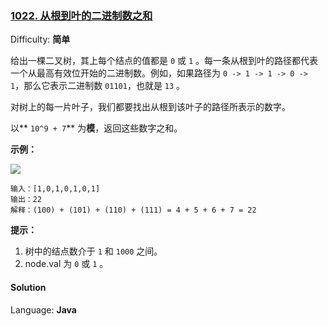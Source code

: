 ### [1022\. 从根到叶的二进制数之和](https://leetcode-cn.com/problems/sum-of-root-to-leaf-binary-numbers/)

Difficulty: **简单**


给出一棵二叉树，其上每个结点的值都是 `0` 或 `1` 。每一条从根到叶的路径都代表一个从最高有效位开始的二进制数。例如，如果路径为 `0 -> 1 -> 1 -> 0 -> 1`，那么它表示二进制数 `01101`，也就是 `13` 。

对树上的每一片叶子，我们都要找出从根到该叶子的路径所表示的数字。

以** `10^9 + 7`** 为**模**，返回这些数字之和。

**示例：**

![](https://assets.leetcode-cn.com/aliyun-lc-upload/uploads/2019/04/05/sum-of-root-to-leaf-binary-numbers.png)

```
输入：[1,0,1,0,1,0,1]
输出：22
解释：(100) + (101) + (110) + (111) = 4 + 5 + 6 + 7 = 22
```

**提示：**

1.  树中的结点数介于 `1` 和 `1000` 之间。
2.  node.val 为 `0` 或 `1` 。


#### Solution

Language: **Java**

```java
​
```